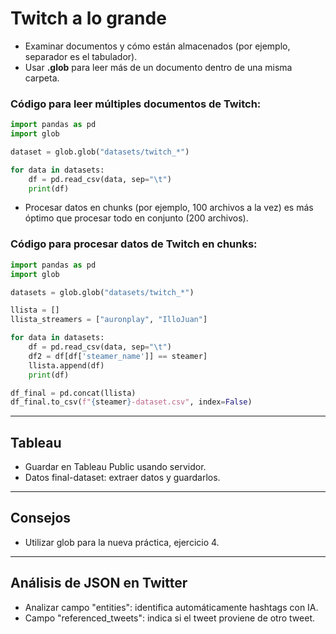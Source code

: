 # Twitch a lo grande

- Examinar documentos y cómo están almacenados (por ejemplo, separador es el tabulador).
- Usar **.glob** para leer más de un documento dentro de una misma carpeta.

### Código para leer múltiples documentos de Twitch:

```Python
import pandas as pd
import glob

dataset = glob.glob("datasets/twitch_*")

for data in datasets:
    df = pd.read_csv(data, sep="\t")
    print(df)
```

- Procesar datos en chunks (por ejemplo, 100 archivos a la vez) es más óptimo que procesar todo en conjunto (200 archivos).

### Código para procesar datos de Twitch en chunks:

```Python
import pandas as pd
import glob

datasets = glob.glob("datasets/twitch_*")

llista = []
llista_streamers = ["auronplay", "IlloJuan"]

for data in datasets:
    df = pd.read_csv(data, sep="\t")
    df2 = df[df['steamer_name']] == steamer]
    llista.append(df)
    print(df)

df_final = pd.concat(llista)
df_final.to_csv(f"{steamer}-dataset.csv", index=False)
```

---

## Tableau

- Guardar en Tableau Public usando servidor.
- Datos final-dataset: extraer datos y guardarlos.

---

## Consejos

- Utilizar glob para la nueva práctica, ejercicio 4.

---

## Análisis de JSON en Twitter

- Analizar campo "entities": identifica automáticamente hashtags con IA.
- Campo "referenced_tweets": indica si el tweet proviene de otro tweet.
